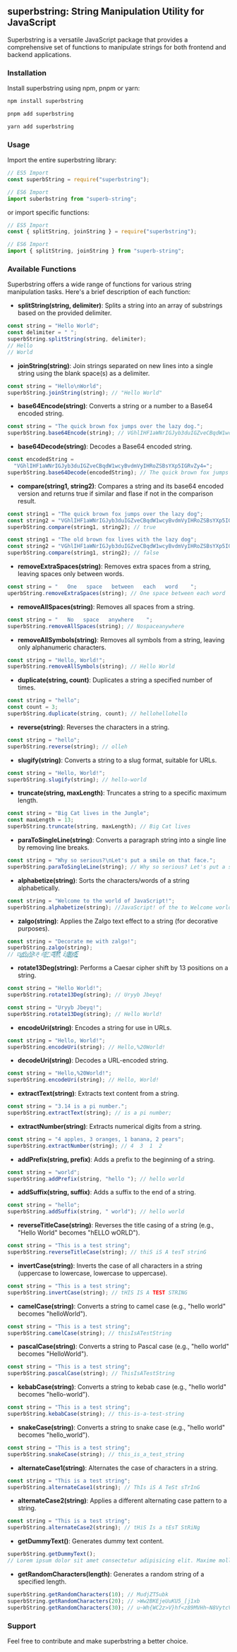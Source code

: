 ## superbstring: String Manipulation Utility for JavaScript

Superbstring is a versatile JavaScript package that provides a comprehensive set of functions to manipulate strings for both frontend and backend applications.

### Installation

Install superbstring using npm, pnpm or yarn:

```bash
npm install superbstring
```

```bash
pnpm add superbstring
```

```bash
yarn add superbstring
```

### Usage

Import the entire superbstring library:

```javascript
// ES5 Import
const superbString = require("superbstring");

// ES6 Import
import suberbstring from "superb-string";
```

or import specific functions:

```javascript
// ES5 Import
const { splitString, joinString } = require("superbstring");

// ES6 Import
import { splitString, joinString } from "superb-string";
```

### Available Functions

Superbstring offers a wide range of functions for various string manipulation tasks. Here's a brief description of each function:

- **splitString(string, delimiter)**: Splits a string into an array of substrings based on the provided delimiter.

```javascript
const string = "Hello World";
const delimiter = " ";
superbString.splitString(string, delimiter);
// Hello
// World
```

- **joinString(string)**: Join strings separated on new lines into a single string using the blank space(s) as a delimiter.

```javascript
const string = "Hello\nWorld";
superbString.joinString(string); // "Hello World"
```

- **base64Encode(string)**: Converts a string or a number to a Base64 encoded string.

```javascript
const string = "The quick brown fox jumps over the lazy dog.";
superbString.base64Encode(string); // VGhlIHF1aWNrIGJyb3duIGZveCBqdW1wcyBvdmVyIHRoZSBsYXp5IGRvZy4=
```

- **base64Decode(string)**: Decodes a Base64 encoded string.

```javascript
const encodedString =
  "VGhlIHF1aWNrIGJyb3duIGZveCBqdW1wcyBvdmVyIHRoZSBsYXp5IGRvZy4=";
superbString.base64Decode(encodedString); // The quick brown fox jumps over the lazy dog.
```

- **compare(string1, string2)**: Compares a string and its base64 encoded version and returns true if similar and flase if not in the comparison result.

```javascript
const string1 = "The quick brown fox jumps over the lazy dog";
const string2 = "VGhlIHF1aWNrIGJyb3duIGZveCBqdW1wcyBvdmVyIHRoZSBsYXp5IGRvZy4";
superbString.compare(string1, string2); // true

const string1 = "The old brown fox lives with the lazy dog";
const string2 = "VGhlIHF1aWNrIGJyb3duIGZveCBqdW1wcyBvdmVyIHRoZSBsYXp5IGRvZy4";
superbString.compare(string1, string2); // false
```

- **removeExtraSpaces(string)**: Removes extra spaces from a string, leaving spaces only between words.

```javascript
const string = "   One   space   between   each   word    ";
uperbString.removeExtraSpaces(string); // One space between each word
```

- **removeAllSpaces(string)**: Removes all spaces from a string.

```javascript
const string = "   No   space   anywhere    ";
superbString.removeAllSpaces(string); // Nospaceanywhere
```

- **removeAllSymbols(string)**: Removes all symbols from a string, leaving only alphanumeric characters.

```javascript
const string = "Hello, World!";
superbString.removeAllSymbols(string); // Hello World
```

- **duplicate(string, count)**: Duplicates a string a specified number of times.

```javascript
const string = "hello";
const count = 3;
superbString.duplicate(string, count); // hellohellohello
```

- **reverse(string)**: Reverses the characters in a string.

```javascript
const string = "hello";
superbString.reverse(string); // olleh
```

- **slugify(string)**: Converts a string to a slug format, suitable for URLs.

```javascript
const string = "Hello, World!";
superbString.slugify(string); // hello-world
```

- **truncate(string, maxLength)**: Truncates a string to a specific maximum length.

```javascript
const string = "Big Cat lives in the Jungle";
const maxLength = 13;
superbString.truncate(string, maxLength); // Big Cat lives
```

- **paraToSingleLine(string)**: Converts a paragraph string into a single line by removing line breaks.

```javascript
const string = "Why so serious?\nLet's put a smile on that face.";
superbString.paraToSingleLine(string); // Why so serious? Let's put a smile on that face.
```

- **alphabetize(string)**: Sorts the characters/words of a string alphabetically.

```javascript
const string = "Welcome to the world of JavaScript!";
superbString.alphabetize(string); //JavaScript! of the to Welcome world
```

- **zalgo(string)**: Applies the Zalgo text effect to a string (for decorative purposes).

```javascript
const string = "Decorate me with zalgo!";
superbString.zalgo(string);
// D̡̳͔҉̬e͚̪ͫ̒̂̕͟c͋҉̤̥ͮǫ̻͍͕̍ŗ̵̧̜̣͈͓̓͛͌͜ͅą̴̶̓͆͘tě̴̶͓͕̓ͣ͊ͅ m̸̛̺͕͊̑͟͡è̶̮͔̫̓́̊͢͜͡ͅ w̴̷̵̢̞̥͆͗́̕̚͝͡ͅi͖͝͝tͮ͝͏̷̭͗̄̽͑h̢̧̤̼͋̏͑ͧ͆̽̽̉̒̎ z҉͕̘͉́̀͘͢a͎͛̍͏̸̶̢̛̮̯̞̬̮̋l̴̷͙ͯͭ̀͘͏̢̯̠͂̚͞g̖͓̤̍͗ͮ́ͅo͝҉̴̷̗͙̐̎͂͘҉͖͕͐͢!̶̧̡̼̪̟̙̥̪̮̿ͭ̅
```

- **rotate13Deg(string)**: Performs a Caesar cipher shift by 13 positions on a string.

```javascript
const string = "Hello World!";
superbString.rotate13Deg(string); // Uryyb Jbeyq!

const string = "Uryyb Jbeyq!";
superbString.rotate13Deg(string); // Hello World!
```

- **encodeUri(string)**: Encodes a string for use in URLs.

```javascript
const string = "Hello, World!";
superbString.encodeUri(string); // Hello,%20World!
```

- **decodeUri(string)**: Decodes a URL-encoded string.

```javascript
const string = "Hello,%20World!";
superbString.encodeUri(string); // Hello, World!
```

- **extractText(string)**: Extracts text content from a string.

```javascript
const string = "3.14 is a pi number.";
superbString.extractText(string); // is a pi number;
```

- **extractNumber(string)**: Extracts numerical digits from a string.

```javascript
const string = "4 apples, 3 oranges, 1 banana, 2 pears";
superbString.extractNumber(string); // 4  3  1  2
```

- **addPrefix(string, prefix)**: Adds a prefix to the beginning of a string.

```javascript
const string = "world";
superbString.addPrefix(string, "hello "); // hello world
```

- **addSuffix(string, suffix)**: Adds a suffix to the end of a string.

```javascript
const string = "hello";
superbString.addSuffix(string, " world"); // hello world
```

- **reverseTitleCase(string)**: Reverses the title casing of a string (e.g., "Hello World" becomes "hELLO wORLD").

```javascript
const string = "This is a test string";
superbString.reverseTitleCase(string); // thiS iS A tesT strinG
```

- **invertCase(string)**: Inverts the case of all characters in a string (uppercase to lowercase, lowercase to uppercase).

```javascript
const string = "This is a test string";
superbString.invertCase(string); // tHIS IS A TEST STRING
```

- **camelCase(string)**: Converts a string to camel case (e.g., "hello world" becomes "helloWorld").

```javascript
const string = "This is a test string";
superbString.camelCase(string); // thisIsATestString
```

- **pascalCase(string)**: Converts a string to Pascal case (e.g., "hello world" becomes "HelloWorld").

```javascript
const string = "This is a test string";
superbString.pascalCase(string); // ThisIsATestString
```

- **kebabCase(string)**: Converts a string to kebab case (e.g., "hello world" becomes "hello-world").

```javascript
const string = "This is a test string";
superbString.kebabCase(string); // this-is-a-test-string
```

- **snakeCase(string)**: Converts a string to snake case (e.g., "hello world" becomes "hello_world").

```javascript
const string = "This is a test string";
superbString.snakeCase(string); // this_is_a_test_string
```

- **alternateCase1(string)**: Alternates the case of characters in a string.

```javascript
const string = "This is a test string";
superbString.alternateCase1(string); // ThIs iS A TeSt sTrInG
```

- **alternateCase2(string)**: Applies a different alternating case pattern to a string.

```javascript
const string = "This is a test string";
superbString.alternateCase2(string); // tHiS Is a tEsT StRiNg
```

- **getDummyText()**: Generates dummy text content.

```javascript
superbString.getDummyText();
// Lorem ipsum dolor sit amet consectetur adipisicing elit. Maxime mollitia, molestiae quas vel sint commodi repudiandae consequuntur voluptatum laborum numquam blanditiis harum quisquam eius sed odit fugiat iusto fuga praesentium optio, eaque rerum! Provident similique accusantium nemo autem. Veritatis obcaecati tenetur iure eius earum ut molestias architecto voluptate aliquam nihil, eveniet aliquid culpa officia aut! Impedit sit sunt quaerat, odit, tenetur error, harum nesciunt ipsum debitis quas aliquid. Reprehenderit, quia. Quo neque error repudiandae fuga? Ipsa laudantium molestias eos sapiente officiis modi at sunt excepturi expedita sint? Sed quibusdam recusandae alias error harum maxime adipisci amet laborum. Perspiciatis minima nesciunt dolorem! Officiis iure rerum voluptates a cumque velit quibusdam sed amet tempora. Sit laborum ab, eius fugit doloribus tenetur fugiat, temporibus enim commodi iusto libero magni deleniti quod quam consequuntur! Commodi minima excepturi repudiandae velit hic maxime doloremque. Quaerat provident commodi consectetur veniam similique ad earum omnis ipsum saepe, voluptas, hic voluptates pariatur est explicabo fugiat, dolorum eligendi quam cupiditate excepturi mollitia maiores labore suscipit quas? Nulla, placeat. Voluptatem quaerat non architecto ab laudantium modi minima sunt esse temporibus sint culpa, recusandae aliquam numquam totam ratione voluptas quod exercitationem fuga. Possimus quis earum veniam quasi aliquam eligendi, placeat qui corporis!
```

- **getRandomCharacters(length)**: Generates a random string of a specified length.

```javascript
superbString.getRandomCharacters(10); // MudjZT5ubk
superbString.getRandomCharacters(20); // >Ww2BKEjeUuKU5_[j1xb
superbString.getRandomCharacters(30); // u~Wh{WC2z>V}hf<z89MVHh~N8VytcV
```

### Support

Feel free to contribute and make superbstring a better choice.
